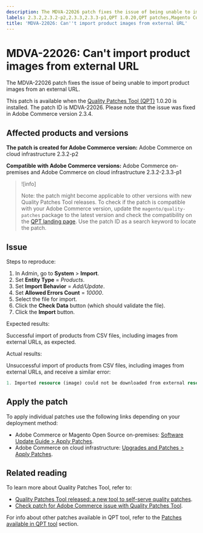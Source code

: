 ```yaml
---
description: The MDVA-22026 patch fixes the issue of being unable to import product images from an external URL.
labels: 2.3.2,2.3.2-p2,2.3.3,2.3.3-p1,QPT 1.0.20,QPT patches,Magento Commerce,Magento Commerce Cloud,Quality Patches Tool,external URL,import,product image,Adobe Commerce,cloud infrastructure,on-premises
title: 'MDVA-22026: Can''t import product images from external URL'
---
```


# MDVA-22026: Can't import product images from external URL

The MDVA-22026 patch fixes the issue of being unable to import product images from an external URL.

This patch is available when the [Quality Patches Tool (QPT)](https://support.magento.com/hc/en-us/articles/360047139492) 1.0.20 is installed. The patch ID is MDVA-22026. Please note that the issue was fixed in Adobe Commerce version 2.3.4.

## Affected products and versions

 **The patch is created for Adobe Commerce version:** Adobe Commerce on cloud infrastructure 2.3.2-p2

 **Compatible with Adobe Commerce versions:** Adobe Commerce on-premises and Adobe Commerce on cloud infrastructure  2.3.2-2.3.3-p1

>![info]
>
>Note: the patch might become applicable to other versions with new Quality Patches Tool releases. To check if the patch is compatible with your Adobe Commerce version, update the `magento/quality-patches` package to the latest version and check the compatibility on the [QPT landing page](https://devdocs.magento.com/quality-patches/tool.html#patch-grid). Use the patch ID as a search keyword to locate the patch.

## Issue

 <span class="wysiwyg-underline">Steps to reproduce</span>:

1. In Admin, go to **System** > **Import**.
1. Set **Entity Type** = *Products*.
1. Set **Import Behavior** = *Add/Update*.
1. Set **Allowed Errors Count** = *10000*.
1. Select the file for import.
1. Click the **Check Data** button (which should validate the file).
1. Click the **Import** button.

 <span class="wysiwyg-underline">Expected results</span>:

Successful import of products from CSV files, including images from external URLs, as expected.

 <span class="wysiwyg-underline">Actual results</span>:

Unsuccessful import of products from CSV files, including images from external URLs, and receive a similar error:

```php
1. Imported resource (image) could not be downloaded from external resource due to timeout or access permissions in row(s): 4, 5, 8, 9, 16, 18, 20, 21, 22, 23, 26, 27, 28, 52, 53, 55, 58, 63, 70, 71, 77, 78, 83, 84, 91
```

## Apply the patch

To apply individual patches use the following links depending on your deployment method:

* Adobe Commerce or Magento Open Source on-premises: [Software Update Guide > Apply Patches](https://devdocs.magento.com/guides/v2.4/comp-mgr/patching.html).
* Adobe Commerce on cloud infrastructure: [Upgrades and Patches > Apply Patches](https://devdocs.magento.com/cloud/project/project-patch.html).

## Related reading

To learn more about Quality Patches Tool, refer to:

* [Quality Patches Tool released: a new tool to self-serve quality patches](https://support.magento.com/hc/en-us/articles/360047139492).
* [Check patch for Adobe Commerce issue with Quality Patches Tool](https://support.magento.com/hc/en-us/articles/360047125252).

For info about other patches available in QPT tool, refer to the [Patches available in QPT tool](https://support.magento.com/hc/en-us/sections/360010506631-Patches-available-in-QPT-tool-) section.